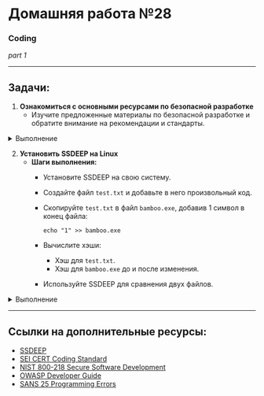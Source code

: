 # Домашняя работа №28
### Coding
*part 1*

---

## Задачи:

1. **Ознакомиться с основными ресурсами по безопасной разработке**
    - Изучите предложенные материалы по безопасной разработке и обратите внимание на рекомендации и стандарты.

<details>
  <summary> Выполнение </summary>

В процессе

</details>

2. **Установить SSDEEP на Linux**
    - **Шаги выполнения:**
        - Установите SSDEEP на свою систему.
        - Создайте файл `test.txt` и добавьте в него произвольный код.
        - Скопируйте `test.txt` в файл `bamboo.exe`, добавив 1 символ в конец файла:

          ```
          echo "1" >> bamboo.exe
          ```

        - Вычислите хэши:
          - Хэш для `test.txt`.
          - Хэш для `bamboo.exe` до и после изменения.
        - Используйте SSDEEP для сравнения двух файлов.

<details>
  <summary> Выполнение </summary>

В процессе

</details>

---

## Ссылки на дополнительные ресурсы:
- [SSDEEP](https://ssdeep-project.github.io/ssdeep/usage.html)  
- [SEI CERT Coding Standard](https://ssdeep-project.github.io/ssdeep/usage.html)  
- [NIST 800-218 Secure Software Development](https://nvlpubs.nist.gov/nistpubs/specialpublications/nist.sp.800-218.pdf)  
- [OWASP Developer Guide](https://owasp.org/www-project-developer-guide/assets/exports/OWASP_Developer_Guide.pdf)  
- [SANS 25 Programming Errors](https://www.sans.org/top25-software-errors/)  

